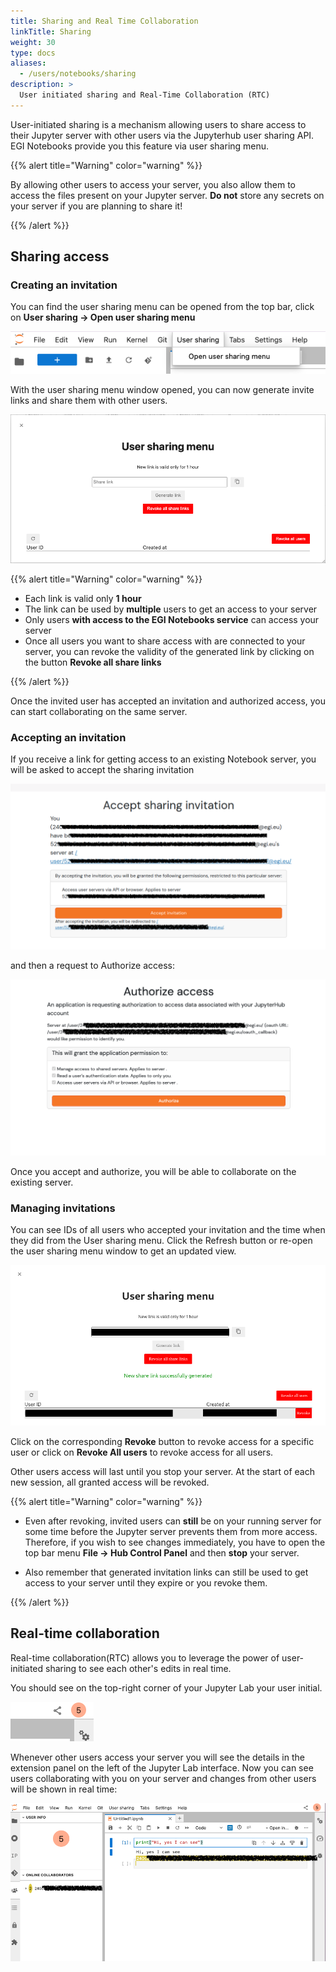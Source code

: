 ```yaml
---
title: Sharing and Real Time Collaboration
linkTitle: Sharing
weight: 30
type: docs
aliases:
  - /users/notebooks/sharing
description: >
  User initiated sharing and Real-Time Collaboration (RTC)
---
```


User-initiated sharing is a mechanism allowing users to share access to their
Jupyter server with other users via the Jupyterhub user sharing API. EGI
Notebooks provide you this feature via user sharing menu.

{{% alert title="Warning" color="warning" %}}

By allowing other users to access your server, you also allow them to access the
files present on your Jupyter server. **Do not** store any secrets on your server if
you are planning to share it!

{{% /alert %}}

## Sharing access

### Creating an invitation

You can find the user sharing menu can be opened from the top bar, click on
**User sharing -> Open user sharing menu**

![user sharing menu](notebooks-user-sharing.png)

With the user sharing menu window opened, you can now generate invite links and
share them with other users.

![user sharing window](notebooks-user-sharing-window.png)

{{% alert title="Warning" color="warning" %}}

- Each link is valid only **1 hour**
- The link can be used by **multiple** users to get an access to your server
- Only users **with access to the EGI Notebooks service** can access your server
- Once all users you want to share access with are connected to your server, you
  can revoke the validity of the generated link by clicking on the button
  **Revoke all share links**

{{% /alert %}}

Once the invited user has accepted an invitation and authorized access, you can
start collaborating on the same server.

### Accepting an invitation

If you receive a link for getting access to an existing Notebook server, you
will be asked to accept the sharing invitation

![Accept sharing invitation](notebooks-accept-sharing.png)

and then a request to Authorize access:

![Authorize access](notebooks-authorize-access.png)

Once you accept and authorize, you will be able to collaborate on the existing server.

### Managing invitations

You can see IDs of all users who accepted your invitation and the time when they did
from the User sharing menu. Click the Refresh button or re-open the user sharing
menu window to get an updated view.

![user sharing user list](notebooks-user-sharing-list.png)

Click on the corresponding **Revoke** button to revoke access for a specific
user or click on **Revoke All users** to revoke access for all users.

Other users access will last until you stop your server. At the start of each new session,
all granted access will be revoked.

{{% alert title="Warning" color="warning" %}}

- Even after revoking, invited users can **still** be on your running server for
  some time before the Jupyter server prevents them from more access. Therefore,
  if you wish to see changes immediately, you have to open the top bar menu
  **File -> Hub Control Panel** and then **stop** your server.

- Also remember that generated invitation links can still be used to get access
  to your server until they expire or you revoke them.

{{% /alert %}}

## Real-time collaboration

Real-time collaboration(RTC) allows you to leverage the power of user-initiated
sharing to see each other's edits in real time.

You should see on the top-right corner of your Jupyter Lab your user initial.

![user RTC corner](notebooks-rtc-corner.png)

Whenever other users access your server you will see the details in the extension
panel on the left of the Jupyter Lab interface. Now you can see users collaborating
with you on your server and changes from other users will be shown in real time:

![RTC sharing](notebooks-rtc-sharing.png)
